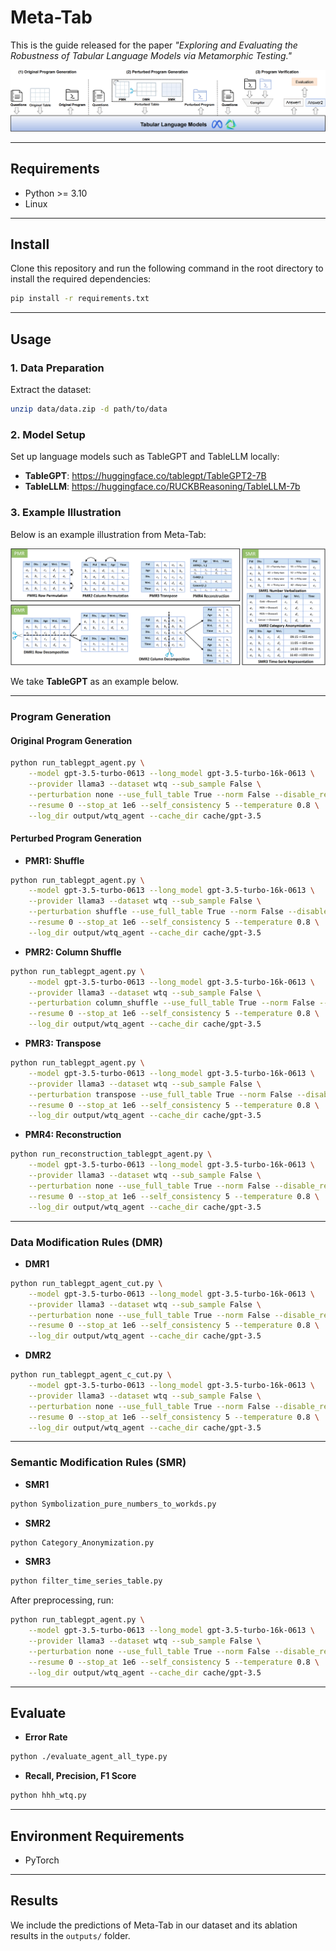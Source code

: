 # Meta-Tab

This is the guide released for the paper *"Exploring and Evaluating the Robustness of Tabular Language Models via Metamorphic Testing."*  

![Meta-Tab Illustration](METATAB1.png)

---

## Requirements

- Python >= 3.10  
- Linux  

---

## Install

Clone this repository and run the following command in the root directory to install the required dependencies:

```bash
pip install -r requirements.txt
```

---

## Usage

### 1. Data Preparation

Extract the dataset:

```bash
unzip data/data.zip -d path/to/data
```

### 2. Model Setup

Set up language models such as TableGPT and TableLLM locally:

- **TableGPT**: https://huggingface.co/tablegpt/TableGPT2-7B  
- **TableLLM**: https://huggingface.co/RUCKBReasoning/TableLLM-7b  

### 3. Example Illustration

Below is an example illustration from Meta-Tab:  

![Meta-Tab Illustration](METATAB2.png)  

We take **TableGPT** as an example below.  

---

### Program Generation

#### Original Program Generation

```bash
python run_tablegpt_agent.py \
    --model gpt-3.5-turbo-0613 --long_model gpt-3.5-turbo-16k-0613 \
    --provider llama3 --dataset wtq --sub_sample False \
    --perturbation none --use_full_table True --norm False --disable_resort True --norm_cache True \
    --resume 0 --stop_at 1e6 --self_consistency 5 --temperature 0.8 \
    --log_dir output/wtq_agent --cache_dir cache/gpt-3.5
```

#### Perturbed Program Generation

- **PMR1: Shuffle**
```bash
python run_tablegpt_agent.py \
    --model gpt-3.5-turbo-0613 --long_model gpt-3.5-turbo-16k-0613 \
    --provider llama3 --dataset wtq --sub_sample False \
    --perturbation shuffle --use_full_table True --norm False --disable_resort True --norm_cache True \
    --resume 0 --stop_at 1e6 --self_consistency 5 --temperature 0.8 \
    --log_dir output/wtq_agent --cache_dir cache/gpt-3.5
```

- **PMR2: Column Shuffle**
```bash
python run_tablegpt_agent.py \
    --model gpt-3.5-turbo-0613 --long_model gpt-3.5-turbo-16k-0613 \
    --provider llama3 --dataset wtq --sub_sample False \
    --perturbation column_shuffle --use_full_table True --norm False --disable_resort True --norm_cache True \
    --resume 0 --stop_at 1e6 --self_consistency 5 --temperature 0.8 \
    --log_dir output/wtq_agent --cache_dir cache/gpt-3.5
```

- **PMR3: Transpose**
```bash
python run_tablegpt_agent.py \
    --model gpt-3.5-turbo-0613 --long_model gpt-3.5-turbo-16k-0613 \
    --provider llama3 --dataset wtq --sub_sample False \
    --perturbation transpose --use_full_table True --norm False --disable_resort True --norm_cache True \
    --resume 0 --stop_at 1e6 --self_consistency 5 --temperature 0.8 \
    --log_dir output/wtq_agent --cache_dir cache/gpt-3.5
```

- **PMR4: Reconstruction**
```bash
python run_reconstruction_tablegpt_agent.py \
    --model gpt-3.5-turbo-0613 --long_model gpt-3.5-turbo-16k-0613 \
    --provider llama3 --dataset wtq --sub_sample False \
    --perturbation none --use_full_table True --norm False --disable_resort True --norm_cache True \
    --resume 0 --stop_at 1e6 --self_consistency 5 --temperature 0.8 \
    --log_dir output/wtq_agent --cache_dir cache/gpt-3.5
```

---

### Data Modification Rules (DMR)

- **DMR1**
```bash
python run_tablegpt_agent_cut.py \
    --model gpt-3.5-turbo-0613 --long_model gpt-3.5-turbo-16k-0613 \
    --provider llama3 --dataset wtq --sub_sample False \
    --perturbation none --use_full_table True --norm False --disable_resort True --norm_cache True \
    --resume 0 --stop_at 1e6 --self_consistency 5 --temperature 0.8 \
    --log_dir output/wtq_agent --cache_dir cache/gpt-3.5
```

- **DMR2**
```bash
python run_tablegpt_agent_c_cut.py \
    --model gpt-3.5-turbo-0613 --long_model gpt-3.5-turbo-16k-0613 \
    --provider llama3 --dataset wtq --sub_sample False \
    --perturbation none --use_full_table True --norm False --disable_resort True --norm_cache True \
    --resume 0 --stop_at 1e6 --self_consistency 5 --temperature 0.8 \
    --log_dir output/wtq_agent --cache_dir cache/gpt-3.5
```

---

### Semantic Modification Rules (SMR)

- **SMR1**
```bash
python Symbolization_pure_numbers_to_workds.py
```

- **SMR2**
```bash
python Category_Anonymization.py
```

- **SMR3**
```bash
python filter_time_series_table.py
```

After preprocessing, run:

```bash
python run_tablegpt_agent.py \
    --model gpt-3.5-turbo-0613 --long_model gpt-3.5-turbo-16k-0613 \
    --provider llama3 --dataset wtq --sub_sample False \
    --perturbation none --use_full_table True --norm False --disable_resort True --norm_cache True \
    --resume 0 --stop_at 1e6 --self_consistency 5 --temperature 0.8 \
    --log_dir output/wtq_agent --cache_dir cache/gpt-3.5
```

---

## Evaluate

- **Error Rate**
```bash
python ./evaluate_agent_all_type.py
```

- **Recall, Precision, F1 Score**
```bash
python hhh_wtq.py
```

---

## Environment Requirements

- PyTorch  

---

## Results

We include the predictions of Meta-Tab in our dataset and its ablation results in the ```outputs/``` folder.  
